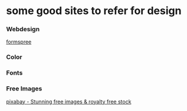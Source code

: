 # some good sites to refer for design

### Webdesign
[formspree](https://formspree.io/)

### Color


### Fonts


### Free Images
[pixabay - Stunning free images & royalty free stock](https://pixabay.com/)

